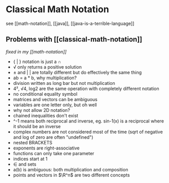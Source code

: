 # Classical Math Notation

see [[math-notation]], [[java]], [[java-is-a-terrible-language]]

## Problems with [[classical-math-notation]]

_fixed in my [[math-notation]]_

- { | } notation is just a ∩
- √ only returns a positive solution
- ± and | | are totally different but do effectively the same thing
- ab = a \* b, why multiplication?
- division written as long bar but not multiplication
- 4², √4, log2 are the same operation with completely different notation
- no conditional equality symbol
- matrices and vectors can be ambiguous
- variables are one letter only, but oh well
- why not allow 2D notation?
- chained inequalities don't exist
- ^-1 means both reciprocal and inverse, eg. sin-1(x) is a reciprocal where it should be an inverse
- complex numbers are not considered most of the time (sqrt of negative and log of zero are often "undefined")
- nested BRACKETS
- exponents are right-associative
- functions can only take one parameter
- indices start at 1
- ∈ and sets
- a(b) is ambiguous: both multiplication and composition
- points and vectors in $\R^n$ are two different concepts
